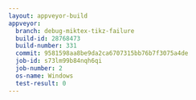 ```yaml
---
layout: appveyor-build
appveyor:
  branch: debug-miktex-tikz-failure
  build-id: 28768473
  build-number: 331
  commit: 9581598aa8be9da2ca6707315bb76b7f3075a4de
  job-id: s73lm99b84nqh6qi
  job-number: 2
  os-name: Windows
  test-result: 0
---
```

